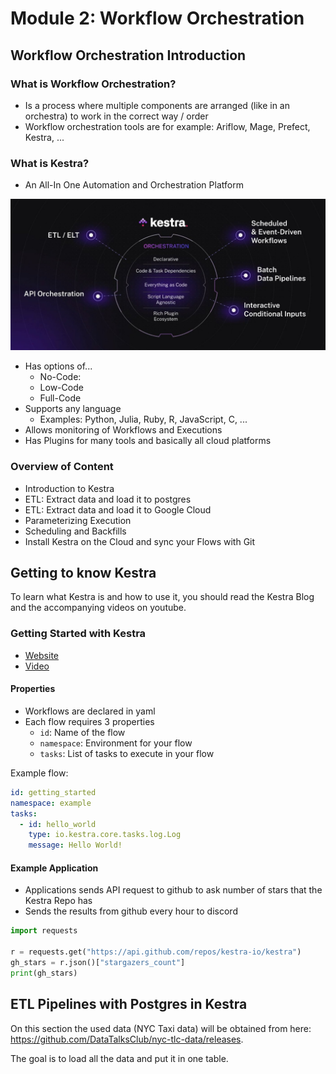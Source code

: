# Module 2: Workflow Orchestration

## Workflow Orchestration Introduction

### What is Workflow Orchestration?
- Is a process where multiple components are arranged (like in an orchestra) to work in the correct way / order
- Workflow orchestration tools are for example: Ariflow, Mage, Prefect, Kestra, ...

### What is Kestra?

- An All-In One Automation and Orchestration Platform

![alt text](images/kestra_1.jpg)

- Has options of...
  - No-Code: 
  - Low-Code
  - Full-Code
- Supports any language
  - Examples: Python, Julia, Ruby, R, JavaScript, C, ...
- Allows monitoring of Workflows and Executions
- Has Plugins for many tools and basically all cloud platforms

### Overview of Content
- Introduction to Kestra
- ETL: Extract data and load it to postgres
- ETL: Extract data and load it to Google Cloud
- Parameterizing Execution
- Scheduling and Backfills
- Install Kestra on the Cloud and sync your Flows with Git


## Getting to know Kestra

To learn what Kestra is and how to use it, you should read the Kestra Blog and the accompanying videos on youtube.

### Getting Started with Kestra
- [Website](https://kestra.io/blogs/2024-04-05-getting-started-with-kestra)
- [Video](https://youtu.be/a2BZ7vOihjg)

#### Properties
- Workflows are declared in yaml
- Each flow requires 3 properties
  - `id`: Name of the flow
  - `namespace`: Environment for your flow
  - `tasks`: List of tasks to execute in your flow

Example flow:
```yaml
id: getting_started
namespace: example
tasks:
  - id: hello_world
    type: io.kestra.core.tasks.log.Log
    message: Hello World!
```

#### Example Application
-  Applications sends API request to github to ask number of stars that the Kestra Repo has
- Sends the results from github every hour to discord

```python
import requests

r = requests.get("https://api.github.com/repos/kestra-io/kestra")
gh_stars = r.json()["stargazers_count"]
print(gh_stars)
```



## ETL Pipelines with Postgres in Kestra

On this section the used data (NYC Taxi data) will be obtained from here: https://github.com/DataTalksClub/nyc-tlc-data/releases.

The goal is to load all the data and put it in one table.

